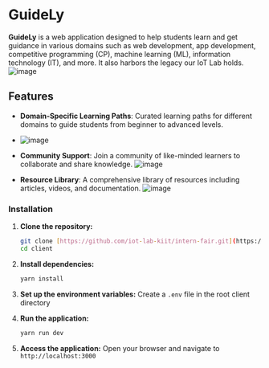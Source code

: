 # GuideLy

**GuideLy** is a web application designed to help students learn and get guidance in various domains such as web development, app development, competitive programming (CP), machine learning (ML), information technology (IT), and more. It also harbors the legacy our IoT Lab holds.
![image](https://github.com/user-attachments/assets/0d615fc7-7d60-4d78-bdfe-4a4ca3c44f0b)


## Features

- **Domain-Specific Learning Paths**: Curated learning paths for different domains to guide students from beginner to advanced levels.
- ![image](https://github.com/user-attachments/assets/579e98ce-fdd4-4772-86f3-7d766360b5f5)

- **Community Support**: Join a community of like-minded learners to collaborate and share knowledge.
![image](https://github.com/user-attachments/assets/f486cc3f-5d02-4aba-86b4-dba22a9bb76c)


- **Resource Library**: A comprehensive library of resources including articles, videos, and documentation.
![image](https://github.com/user-attachments/assets/99d6d808-6069-4e69-b8c7-7fe8368bb396)


### Installation

1. **Clone the repository:**
   ```sh
   git clone [https://github.com/iot-lab-kiit/intern-fair.git](https://github.com/iot-lab-kiit/intern-fair.git)
   cd client
   ```

2. **Install dependencies:**
   ```sh
   yarn install
   ```

3. **Set up the environment variables:**
   Create a `.env` file in the root client directory 
  

4. **Run the application:**
   ```sh
   yarn run dev
   ```

5. **Access the application:**
   Open your browser and navigate to `http://localhost:3000`

